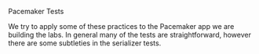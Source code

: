 Pacemaker Tests

We try to apply some of these practices to the Pacemaker app we are building the labs. In general many of the tests are straightforward, however there are some subtleties in the serializer tests.